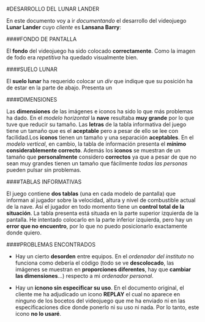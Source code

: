 #DESARROLLO DEL LUNAR LANDER

En este documento voy a ir _documentando_ el desarrollo del videojuego **Lunar Lander** cuyo _cliente_ es **Lansana Barry**:

####FONDO DE PANTALLA

El **fondo** del videojuego ha sido colocado **correctamente**. Como la imagen de fodo era _repetitiva_ ha quedado visualmente bien.

####SUELO LUNAR

El **suelo lunar** ha requerido colocar un _div_ que indique que su posición ha de estar en la parte de abajo. Presenta un 

####DIMENSIONES

Las **dimensiones** de las imágenes e iconos ha sido lo que más problemas ha dado. En el _modelo horizontal_ la **nave** resultaba **muy grande** por lo que tuve que reducir su tamaño. Las **letras** de la tabla informativa del juego tiene un tamaño que es el **aceptable** pero a pesar de ello se lee con facilidad.Los **iconos** tienen un tamaño y una separación **aceptables**. En el _modelo vertical_, en cambio, la tabla de información presenta el **mínimo considerablemente correcto**. Además los **iconos** se muestran de un tamaño que **personalmente** considero **correctos** ya que a pesar de que no sean muy grandes tienen un tamaño que fácilmente _todas las personas_ pueden pulsar sin problemas. 

####TABLAS INFORMATIVAS

El juego contiene **dos tablas** (una en cada modelo de pantalla) que informan al jugador sobre la velocidad, altura y nivel de combustible actual de la nave. Así el jugador en todo momento tiene un **control total de la situación**. La tabla presenta está situada en la parte superior izquierda de la pantalla. He intentado colocarlo en la parte inferior izquierda, pero hay un **error que no encuentro**, por lo que no puedo posicionarlo exactamente donde quiero.

####PROBLEMAS ENCONTRADOS

- Hay un cierto **desorden** entre equipos. En el _ordenador del instituto_ no funciona como debería el código (todo se ve **descolocado**, las imágenes se muestran en **proporciones diferentes**, hay que **cambiar las dimensiones**...) respecto a mi _ordenador personal_.

- Hay un **icnono sin especificar su uso**. En el documento original, el cliente me ha adjudicado un icono **REPLAY** el cual no aparece en ninguno de los bocetos del videojuego que me ha enviado ni en las especificaciones dice donde ponerlo ni su uso ni nada. Por lo tanto, este icono **no lo usaré**.
